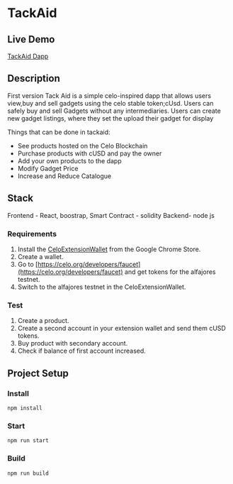 # TackAid

## Live Demo
[TackAid Dapp](https://classy-meerkat-8e3baf.netlify.app/)



## Description
First version
Tack Aid is a simple celo-inspired dapp that allows users view,buy and sell gadgets using the celo stable token;cUsd. Users can safely buy and sell Gadgets without any intermediaries. Users can create new gadget listings, where they set the upload their gadget for display

Things that can be done in tackaid:
* See products hosted on the Celo Blockchain
* Purchase products with cUSD and pay the owner
* Add your own products to the dapp
* Modify Gadget Price
* Increase and Reduce Catalogue



## Stack

Frontend - React, boostrap, Smart Contract - solidity Backend- node js

### Requirements
1. Install the [CeloExtensionWallet](https://chrome.google.com/webstore/detail/celoextensionwallet/kkilomkmpmkbdnfelcpgckmpcaemjcdh?hl=en) from the Google Chrome Store.
2. Create a wallet.
3. Go to [https://celo.org/developers/faucet](https://celo.org/developers/faucet) and get tokens for the alfajores testnet.
4. Switch to the alfajores testnet in the CeloExtensionWallet.

### Test
1. Create a product.
2. Create a second account in your extension wallet and send them cUSD tokens.
3. Buy product with secondary account.
4. Check if balance of first account increased.


## Project Setup

### Install
```
npm install
```

### Start
```
npm run start
```

### Build
```
npm run build

